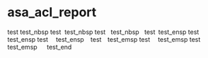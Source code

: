 # asa_acl_report

test&nbsp;test_nbsp
test&nbsp; test_nbsp
test&nbsp; &nbsp;test_nbsp
&nbsp;
test&ensp;test_ensp
test&ensp; test_ensp
test&ensp; &ensp;test_ensp
&ensp;
test&emsp;test_emsp
test&emsp; test_emsp
test&emsp; &emsp;test_emsp
&emsp;
test_end
